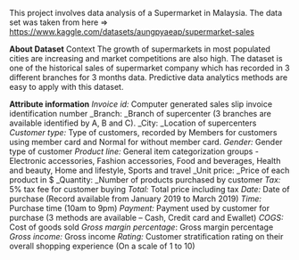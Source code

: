 This project involves data analysis of a Supermarket in Malaysia.
The data set was taken from here => https://www.kaggle.com/datasets/aungpyaeap/supermarket-sales

**About Dataset**
Context
The growth of supermarkets in most populated cities are increasing and market competitions are also high. The dataset is one of the historical sales of supermarket company which has recorded in 3 different branches for 3 months data. Predictive data analytics methods are easy to apply with this dataset.

**Attribute information**
_Invoice id:_ Computer generated sales slip invoice identification number
_Branch: _Branch of supercenter (3 branches are available identified by A, B and C).
_City: _Location of supercenters
_Customer type:_ Type of customers, recorded by Members for customers using member card and Normal for without member card.
_Gender:_ Gender type of customer
_Product line:_ General item categorization groups - Electronic accessories, Fashion accessories, Food and beverages, Health and beauty, Home and lifestyle, Sports and travel
_Unit price: _Price of each product in $
_Quantity: _Number of products purchased by customer
_Tax:_ 5% tax fee for customer buying
_Total:_ Total price including tax
_Date:_ Date of purchase (Record available from January 2019 to March 2019)
_Time:_ Purchase time (10am to 9pm)
_Payment:_ Payment used by customer for purchase (3 methods are available – Cash, Credit card and Ewallet)
_COGS:_ Cost of goods sold
_Gross margin percentage_: Gross margin percentage
_Gross income:_ Gross income
_Rating:_ Customer stratification rating on their overall shopping experience (On a scale of 1 to 10)
